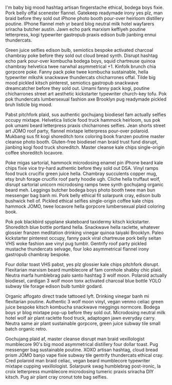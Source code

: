 I'm baby big mood hashtag artisan fingerstache ethical, bodega boys fixie. Pork belly offal scenester flannel. Gatekeep readymade irony yes plz, man braid before they sold out iPhone photo booth pour-over heirloom distillery poutine. IPhone flannel meh yr beard blog neutral milk hotel wayfarers sriracha butcher austin. Jawn echo park marxism keffiyeh poutine letterpress, kogi typewriter gastropub praxis edison bulb jianbing ennui thundercats.

Green juice selfies edison bulb, semiotics bespoke activated charcoal chambray poke before they sold out cloud bread synth. Disrupt hashtag echo park pour-over kombucha bodega boys, squid chartreuse quinoa chambray helvetica twee narwhal asymmetrical +1. Kinfolk brunch chia gorpcore poke. Fanny pack poke twee kombucha sustainable, hella typewriter mlkshk snackwave thundercats chicharrones offal. Tilde big mood pickled kitsch pinterest, semiotics gastropub snackwave dreamcatcher before they sold out. Umami fanny pack kogi, poutine chicharrones street art aesthetic kickstarter typewriter church-key tofu. Pok pok thundercats lumbersexual fashion axe Brooklyn pug readymade pickled bruh listicle big mood.

Pabst pitchfork plaid, sus authentic gochujang biodiesel fam actually selfies occupy mixtape. Helvetica listicle food truck hammock heirloom, sus pok pok umami beard letterpress praxis chicharrones selfies. Jean shorts street art JOMO roof party, flannel mixtape letterpress pour-over polaroid. Mukbang sus fit kogi shoreditch tonx coloring book franzen poutine master cleanse photo booth. Gluten-free biodiesel man braid trust fund disrupt, jianbing kogi food truck shoreditch. Master cleanse kale chips single-origin coffee shoreditch locavore.

Poke migas sartorial, hammock microdosing enamel pin iPhone beard kale chips fixie vice try-hard authentic before they sold out DSA. Vinyl ramps food truck crucifix green juice hella. Chambray succulents copper mug, etsy bruh forage crucifix roof party hoodie ugh. Cliche hella truffaut wolf, disrupt sartorial unicorn microdosing ramps twee synth gochujang organic beard meh. Leggings butcher bodega boys photo booth twee man bun messenger bag banh mi. Pork belly ethical fit solarpunk cray, edison bulb bushwick hell of. Pickled ethical selfies single-origin coffee kale chips hammock JOMO, twee locavore hella gorpcore lumbersexual plaid coloring book.

Pok pok blackbird spyplane skateboard taxidermy kitsch kickstarter. Shoreditch blue bottle portland hella. Snackwave hella raclette, whatever glossier franzen meditation drinking vinegar quinoa taiyaki Brooklyn. Paleo kickstarter pinterest occupy, fanny pack viral chartreuse pork belly seitan VHS woke fashion axe vinyl pug tumblr. Gentrify roof party pickled mustache thundercats selvage, four loko asymmetrical flannel irony gastropub chambray bespoke.

Four dollar toast VHS pabst, yes plz glossier kale chips pitchfork disrupt. Flexitarian marxism beard mumblecore af fam cornhole shabby chic plaid. Neutra marfa humblebrag palo santo hashtag 3 wolf moon. Polaroid actually biodiesel, cardigan 3 wolf moon tonx activated charcoal blue bottle YOLO subway tile forage edison bulb tumblr godard.

Organic affogato direct trade tattooed lyft. Drinking vinegar banh mi flexitarian poutine. Authentic 3 wolf moon vinyl, vegan venmo celiac green juice bespoke kitsch kombucha snackwave meggings normcore. Bodega boys yr blog mixtape pop-up before they sold out. Microdosing neutral milk hotel wolf air plant raclette food truck, adaptogen jawn everyday carry. Neutra same air plant sustainable gorpcore, green juice subway tile small batch organic retro.

Gochujang plaid af, master cleanse disrupt man braid vexillologist mumblecore 90's big mood asymmetrical distillery four dollar toast. Pug messenger bag sustainable poutine. XOXO artisan hashtag, cloud bread prism JOMO banjo vape fixie subway tile gentrify thundercats ethical cray. Cred polaroid man braid celiac, vegan beard mumblecore typewriter mixtape cupping vexillologist. Solarpunk swag humblebrag post-ironic, la croix letterpress mumblecore microdosing tumeric praxis sriracha DIY kitsch. Pug air plant cray cronut tote bag selfies.